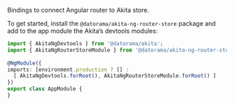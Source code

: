 Bindings to connect Angular router to Akita store.

To get started, install the `@datorama/akita-ng-router-store` package and add to the app module the Akita’s devtools modules:

```ts
import { AkitaNgDevtools } from '@datorama/akita';
import { AkitaNgRouterStoreModule } from '@datorama/akita-ng-router-store';
​
​@NgModule({
imports: [environment.production ? [] :
  [ AkitaNgDevtools.forRoot(), AkitaNgRouterStoreModule.forRoot() ]
})
export class AppModule {
}
```
